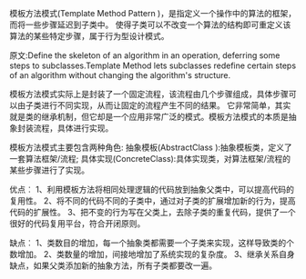 模板方法模式(Template Method Pattern )，是指定义一个操作中的算法的框架，而将一些步骤延迟到子类中。
使得子类可以不改变一个算法的结构即可重定义该算法的某些特定步骤，属于行为型设计模式。

原文:Define the skeleton of an algorithm in an operation, deferring some steps to subclasses.Template Method
lets subclasses redefine certain steps of an algorithm without changing the algorithm's structure.

模板方法模式实际上是封装了一个固定流程，该流程由几个步骤组成，具体步骤可以由子类进行不同实现，从而让固定的流程产生不同的结果。
它非常简单，其实就是类的继承机制，但它却是一个应用非常广泛的模式。模板方法模式的本质是抽象封装流程，具体进行实现。


模板方法模式主要包含两种角色:
抽象模板(AbstractClass ):抽象模板类，定义了一套算法框架/流程;
具体实现(ConcreteClass):具体实现类，对算法框架/流程的某些步骤进行了实现。

优点︰
1、利用模板方法将相同处理逻辑的代码放到抽象父类中，可以提高代码的复用性。
2、将不同的代码不同的子类中，通过对子类的扩展增加新的行为，提高代码的扩展性。
3、把不变的行为写在父类上，去除子类的重复代码，提供了一个很好的代码复用平台，符合开闭原则。

缺点︰
1、类数目的增加，每一个抽象类都需要一个子类来实现，这样导致类的个数增加。
2、类数量的增加，间接地增加了系统实现的复杂度。
3、继承关系自身缺点，如果父类添加新的抽象方法，所有子类都要改一遍。

